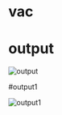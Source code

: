 # vac

# output

![output](https://github.com/Kavin2712/vac/assets/138111248/eea9e2bb-cb5b-44da-ba86-f974eec1791a)


#output1


![output1](https://github.com/Kavin2712/vac/assets/138111248/cfa76a5b-1ae1-47b7-8077-93008a7ff908)
